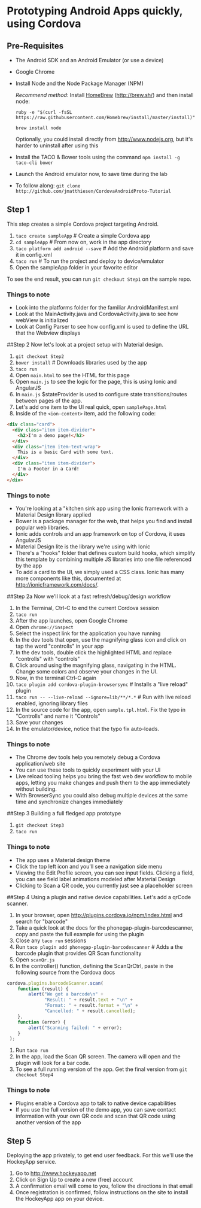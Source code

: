# Prototyping Android Apps quickly, using Cordova

## Pre-Requisites
- The Android SDK and an Android Emulator (or use a device)
- Google Chrome
- Install Node and the Node Package Manager (NPM)

  *Recommend method*: Install [HomeBrew](http://brew.sh/) (http://brew.sh/) and then install node:
  
  `ruby -e "$(curl -fsSL https://raw.githubusercontent.com/Homebrew/install/master/install)"`
  
  `brew install node`
  
  Optionally, you could install directly from http://www.nodejs.org, but it's harder to uninstall after using this
- Install the TACO & Bower tools using the command `npm install -g taco-cli bower`
- Launch the Android emulator now, to save time during the lab
- To follow along: `git clone http://github.com/jmatthiesen/CordovaAndroidProto-Tutorial` 

## Step 1
This step creates a simple Cordova project targeting Android.

1. `taco create sampleApp` # Create a simple Cordova app
1. `cd sampleApp` # From now on, work in the app directory
1. `taco platform add android --save` # Add the Android platform and save it in config.xml 
1. `taco run` # To run the project and deploy to device/emulator
1. Open the sampleApp folder in your favorite editor

To see the end result, you can run `git checkout Step1` on the sample repo.

### Things to note
- Look into the platforms folder for the familiar AndroidManifest.xml
- Look at the MainActivity.java and CordovaActivity.java to see how webView is initialized
- Look at Config Parser to see how config.xml is used to define the URL that the Webview displays

##Step 2
Now let's look at a project setup with Material design.

1. `git checkout Step2`
1. `bower install` # Downloads libraries used by the app
1. `taco run`
1. Open `main.html` to see the HTML for this page
1. Open `main.js` to see the logic for the page, this is using Ionic and AngularJS
1. In `main.js` $stateProvider is used to configure state transitions/routes between pages of the app.
1. Let's add one item to the UI real quick, open `samplePage.html`
1. Inside of the `<ion-content>` item, add the following code:
  
  ````HTML
  <div class="card">
    <div class="item item-divider">
      <h2>I'm a demo page!</h2>
    </div>
    <div class="item item-text-wrap">
      This is a basic Card with some text.
    </div>
    <div class="item item-divider">
      I'm a Footer in a Card!
    </div>
  </div>
 ````

### Things to note
- You're looking at a "kitchen sink app using the Ionic framework with a Material Design library applied
- Bower is a package manager for the web, that helps you find and install popular web libraries.
- Ionic adds controls and an app framework on top of Cordova, it uses AngularJS
- Material Design lite is the library we're using with Ionic
- There's a "hooks" folder that defines custom build hooks, which simplify this template by combining multiple JS libraries into one file referenced by the app
- To add a card to the UI, we simply used a CSS class. Ionic has many more components like this, documented at http://ionicframework.com/docs/.

##Step 2a
Now we'll look at a fast refresh/debug/design workflow

1. In the Terminal, Ctrl-C to end the current Cordova session
3. `taco run`
4. After the app launches, open Google Chrome
5. Open `chrome://inspect`
6. Select the inspect link for the application you have running
7. In the dev tools that open, use the magnifying glass icon and click on tap the word "controlls" in your app
8. In the dev tools, double click the highlighted HTML and replace "controlls" with "controls"
9. Click around using the magnifying glass, navigating in the HTML. Change some colors and observe your changes in the UI.
10. Now, in the terminal Ctrl-C again
2. `taco plugin add cordova-plugin-browsersync` # Installs a "live reload" plugin
1. `taco run -- --live-reload --ignore=lib/**/*.*` # Run with live reload enabled, ignoring library files
11. In the source code for the app, open `sample.tpl.html`. Fix the typo in "Controlls" and name it "Controls"
12. Save your changes
13. In the emulator/device, notice that the typo fix auto-loads.

### Things to note
- The Chrome dev tools help you remotely debug a Cordova application/web site
- You can use these tools to quickly experiment with your UI
- Live reload tooling helps you bring the fast web dev workflow to mobile apps, letting you make changes and push them to the app immediately without building.
- With BrowserSync you could also debug multiple devices at the same time and synchronize changes immediately

##Step 3
Building a full fledged app prototype

1. `git checkout Step3`
1. `taco run`

### Things to note
- The app uses a Material design theme
- Click the top left icon and you'll see a navigation side menu
- Viewing the Edit Profile screen, you can see input fields. Clicking a field, you can see field label animations modeled after Material Design
- Clicking to Scan a QR code, you currently just see a placeholder screen

##Step 4
Using a plugin and native device capabilities. Let's add a qrCode scanner.

1. In your browser, open http://plugins.cordova.io/npm/index.html and search for "barcode"
1. Take a quick look at the docs for the phonegap-plugin-barcodescanner, copy and paste the full example for using the plugin
1. Close any `taco run` sessions
1. Run `taco plugin add phonegap-plugin-barcodescanner` # Adds a the barcode plugin that provides QR Scan functionality
1. Open `scanQr.js`
1. In the controller() function, defining the ScanQrCtrl, paste in the following source from the Cordova docs

  ```JavaScript
  cordova.plugins.barcodeScanner.scan(
      function (result) {
          alert("We got a barcode\n" +
                "Result: " + result.text + "\n" +
                "Format: " + result.format + "\n" +
                "Cancelled: " + result.cancelled);
      }, 
      function (error) {
          alert("Scanning failed: " + error);
      }
   );
  ```
1. Run `taco run`
1. In the app, load the Scan QR screen. The camera will open and the plugin will look for a bar code.
1. To see a full running version of the app. Get the final version from `git checkout Step4`

### Things to note
- Plugins enable a Cordova app to talk to native device capabilities
- If you use the full version of the demo app, you can save contact information with your own QR code and scan that QR code using another version of the app

## Step 5
Deploying the app privately, to get end user feedback. For this we'll use the HockeyApp service.

1. Go to http://www.hockeyapp.net
1. Click on Sign Up to create a new (free) account
1. A confirmation email will come to you, follow the directions in that email
1. Once registration is confirmed, follow instructions on the site to install the HockeyApp app on your device.
